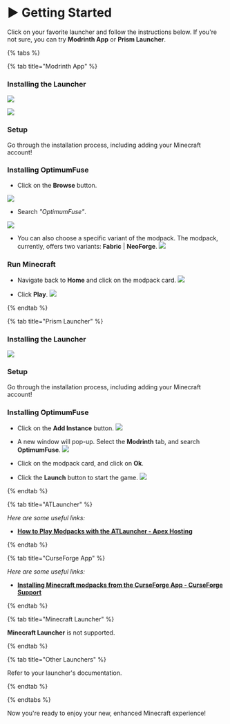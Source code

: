 # ▶️ Getting Started

Click on your favorite launcher and follow the instructions below. If you're not
sure, you can try **Modrinth App** or **Prism Launcher**.

{% tabs %}

{% tab title="Modrinth App" %}

### Installing the Launcher

[![](https://img.shields.io/badge/Install%20Here-Modrinth%20App-%2300AF5C?style=for-the-badge&logo=modrinth)](https://modrinth.com/app)

![](.gitbook/assets/modrinth-download.png)

### Setup

Go through the installation process, including adding your Minecraft account!

### Installing OptimumFuse

- Click on the **Browse** button.

![](.gitbook/assets/modrinth-download.png)

- Search _"OptimumFuse"_.

![](.gitbook/assets/modrinth-install.png)

- You can also choose a specific variant of the modpack. The modpack, currently,
  offers two variants: **Fabric** | **NeoForge**.
  ![](.gitbook/assets/modrinth-variants.png)

### Run Minecraft

- Navigate back to **Home** and click on the modpack card.
  ![](.gitbook/assets/modrinth-card.png)

- Click **Play**. ![](.gitbook/assets/modrinth-play.png)

{% endtab %}

{% tab title="Prism Launcher" %}

### Installing the Launcher

[![](https://img.shields.io/badge/Install%20Here-Prism%20Launcher-%23d74059?style=for-the-badge)](https://prismlauncher.org/download/windows)

### Setup

Go through the installation process, including adding your Minecraft account!

### Installing OptimumFuse

- Click on the **Add Instance** button. ![](.gitbook/assets/prism-add.png)

- A new window will pop-up. Select the **Modrinth** tab, and search
  **OptimumFuse**. ![](.gitbook/assets/prism-search.png)

- Click on the modpack card, and click on **Ok**.

- Click the **Launch** button to start the game.
  ![](.gitbook/assets/prism-play.png)

{% endtab %}

{% tab title="ATLauncher" %}

_Here are some useful links:_

- **<a href="https://apexminecrafthosting.com/how-to-play-modpacks-with-the-atlauncher/" target="_blank">How
  to Play Modpacks with the ATLauncher - Apex Hosting</a>**

{% endtab %}

{% tab title="CurseForge App" %}

_Here are some useful links:_

- **<a href="https://support.curseforge.com/en/support/solutions/articles/9000196984-installing-modpacks" target="_blank">Installing
  Minecraft modpacks from the CurseForge App - CurseForge Support</a>**

{% endtab %}

{% tab title="Minecraft Launcher" %}

**Minecraft Launcher** is not supported.

{% endtab %}

{% tab title="Other Launchers" %}

Refer to your launcher's documentation.

{% endtab %}

{% endtabs %}

Now you're ready to enjoy your new, enhanced Minecraft experience!
